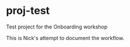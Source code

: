# proj-test
Test project for the Onboarding workshop

This is Nick's attempt to document the workflow.

